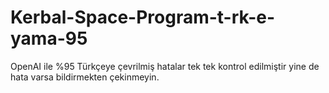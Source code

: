 # Kerbal-Space-Program-t-rk-e-yama-95
OpenAI ile %95 Türkçeye çevrilmiş hatalar tek tek kontrol edilmiştir yine de hata varsa bildirmekten çekinmeyin.
